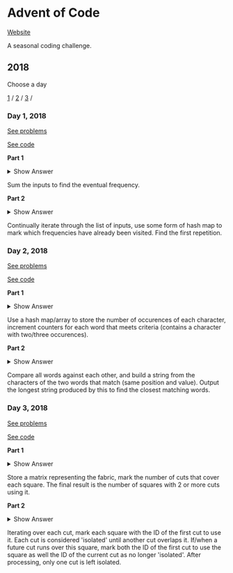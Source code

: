 # Advent of Code

[Website](https://adventofcode.com)

A seasonal coding challenge.

## 2018

Choose a day

[1](#day-1-2018) /
[2](#day-2-2018) /
[3](#day-3-2018) /

### Day 1, 2018

[See problems](https://adventofcode.com/2018/day/1)

[See code](./2018/1)

**Part 1**

<details>
<summary>Show Answer</summary>
423
</details>

Sum the inputs to find the eventual frequency.

**Part 2**

<details>
<summary>Show Answer</summary>
61126
</details>

Continually iterate through the list of inputs, use some form of hash map to mark which frequencies have already been visited. Find the first repetition.

### Day 2, 2018

[See problems](https://adventofcode.com/2018/day/2)

[See code](./2018/2)

**Part 1**

<details>
<summary>Show Answer</summary>
9139
</details>

Use a hash map/array to store the number of occurences of each character, increment counters for each word that meets criteria (contains a character with two/three occurences).

**Part 2**

<details>
<summary>Show Answer</summary>
uqcidadzwtnhsljvxyobmkfyr
</details>

Compare all words against each other, and build a string from the characters of the two words that match (same position and value). Output the longest string produced by this to find the closest matching words.

### Day 3, 2018

[See problems](https://adventofcode.com/2018/day/3)

[See code](./2018/3)

**Part 1**

<details>
<summary>Show Answer</summary>
121163
</details>

Store a matrix representing the fabric, mark the number of cuts that cover each square. The final result is the number of squares with 2 or more cuts using it.

**Part 2**

<details>
<summary>Show Answer</summary>
943
</details>

Iterating over each cut, mark each square with the ID of the first cut to use it. Each cut is considered 'isolated' until another cut overlaps it. If/when a future cut runs over this square, mark both the ID of the first cut to use the square as well the ID of the current cut as no longer 'isolated'. After processing, only one cut is left isolated.
